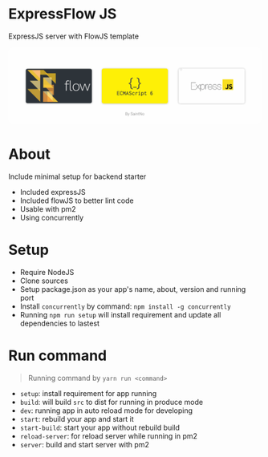 # ExpressFlow JS

ExpressJS server with FlowJS template

<p align="center">
    <img style="border-radius: 8px" src="./intro.png">
</p>

# About

Include minimal setup for backend starter

- Included expressJS
- Included flowJS to better lint code
- Usable with pm2
- Using concurrently

# Setup

- Require NodeJS
- Clone sources
- Setup package.json as your app's name, about, version and running port
- Install `concurrently` by command: `npm install -g concurrently`
- Running `npm run setup` will install requirement and update all dependencies to lastest

# Run command

> Running command by `yarn run <command>`

- `setup`: install requirement for app running
- `build`: will build `src` to dist for running in produce mode
- `dev`: running app in auto reload mode for developing
- `start`: rebuild your app and start it
- `start-build`: start your app without rebuild build
- `reload-server`: for reload server while running in pm2
- `server`: build and start server with pm2
